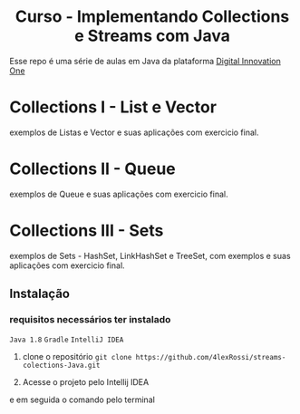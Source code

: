 <h1 align="center">Curso - Implementando Collections e Streams com Java</h1>

Esse repo é uma série de aulas em Java da plataforma 
[Digital Innovation One](https://digitalinnovation.one/sign-up?ref=QFX2ZVP4RU)

# Collections I - List e Vector

exemplos de Listas e Vector e suas aplicações com exercicio final.

# Collections II - Queue

exemplos de Queue e suas aplicações com exercicio final.

# Collections III - Sets

exemplos de Sets - HashSet, LinkHashSet e TreeSet, com exemplos e suas aplicações com exercicio final.

## Instalação

### requisitos necessários ter instalado
`Java 1.8`
`Gradle`
`IntelliJ IDEA`

1. clone o repositório `git clone https://github.com/4lexRossi/streams-colections-Java.git`

2. Acesse o projeto pelo Intellij IDEA

e em seguida o comando pelo terminal
